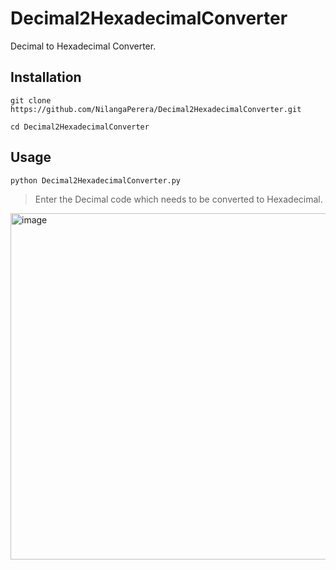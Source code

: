 # Decimal2HexadecimalConverter
Decimal to Hexadecimal Converter.

## Installation
```
git clone https://github.com/NilangaPerera/Decimal2HexadecimalConverter.git
```
```
cd Decimal2HexadecimalConverter
```

## Usage
```
python Decimal2HexadecimalConverter.py
```
> Enter the Decimal code which needs to be converted to Hexadecimal.


<img width="554" alt="image" src="https://github.com/user-attachments/assets/67a38f93-8214-492c-bc22-ff1f6b9aa23c" />

